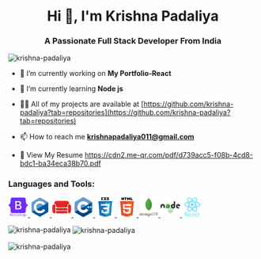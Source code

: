 
<h1 align="center">Hi 👋, I'm Krishna Padaliya</h1>
<h3 align="center">A Passionate Full Stack Developer From India</h3>

<p align="left"> <img src="https://komarev.com/ghpvc/?username=krishna-padaliya&label=Profile%20views&color=0e75b6&style=flat" alt="krishna-padaliya" /> </p>

- 🔭 I’m currently working on **My Portfolio-React**

- 🌱 I’m currently learning **Node js**

- 👨‍💻 All of my projects are available at [https://github.com/krishna-padaliya?tab=repositories](https://github.com/krishna-padaliya?tab=repositories)

- 📫 How to reach me **krishnapadaliya011@gmail.com**

- 📄 View My Resume https://cdn2.me-qr.com/pdf/d739acc5-f08b-4cd8-bdc1-ba34eca38b70.pdf



<h3 align="left">Languages and Tools:</h3>
<p align="left"> <a href="https://getbootstrap.com" target="_blank" rel="noreferrer"> <img src="https://raw.githubusercontent.com/devicons/devicon/master/icons/bootstrap/bootstrap-plain-wordmark.svg" alt="bootstrap" width="40" height="40"/> </a> <a href="https://www.cprogramming.com/" target="_blank" rel="noreferrer"> <img src="https://raw.githubusercontent.com/devicons/devicon/master/icons/c/c-original.svg" alt="c" width="40" height="40"/> </a> <a href="https://couchdb.apache.org/" target="_blank" rel="noreferrer"> <img src="https://raw.githubusercontent.com/devicons/devicon/0d6c64dbbf311879f7d563bfc3ccf559f9ed111c/icons/couchdb/couchdb-original.svg" alt="couchdb" width="40" height="40"/> </a> <a href="https://www.w3schools.com/cpp/" target="_blank" rel="noreferrer"> <img src="https://raw.githubusercontent.com/devicons/devicon/master/icons/cplusplus/cplusplus-original.svg" alt="cplusplus" width="40" height="40"/> </a> <a href="https://www.w3schools.com/css/" target="_blank" rel="noreferrer"> <img src="https://raw.githubusercontent.com/devicons/devicon/master/icons/css3/css3-original-wordmark.svg" alt="css3" width="40" height="40"/> </a> <a href="https://www.w3.org/html/" target="_blank" rel="noreferrer"> <img src="https://raw.githubusercontent.com/devicons/devicon/master/icons/html5/html5-original-wordmark.svg" alt="html5" width="40" height="40"/> </a> <a href="https://www.mongodb.com/" target="_blank" rel="noreferrer"> <img src="https://raw.githubusercontent.com/devicons/devicon/master/icons/mongodb/mongodb-original-wordmark.svg" alt="mongodb" width="40" height="40"/> </a> <a href="https://nodejs.org" target="_blank" rel="noreferrer"> <img src="https://raw.githubusercontent.com/devicons/devicon/master/icons/nodejs/nodejs-original-wordmark.svg" alt="nodejs" width="40" height="40"/> </a> <a href="https://reactjs.org/" target="_blank" rel="noreferrer"> </a> <a href="https://reactjs.org/" target="_blank" rel="noreferrer"> <img src="https://raw.githubusercontent.com/devicons/devicon/master/icons/react/react-original-wordmark.svg" alt="react" width="40" height="40"/> </a> </p>

<p><img align="left" src="https://github-readme-stats.vercel.app/api/top-langs?username=krishna-padaliya&show_icons=true&locale=en&layout=compact" alt="krishna-padaliya" /></p>

<p>&nbsp;<img align="center" src="https://github-readme-stats.vercel.app/api?username=krishna-padaliya&show_icons=true&locale=en" alt="krishna-padaliya" /></p>

<p><img align="center" src="https://github-readme-streak-stats.herokuapp.com/?user=krishna-padaliya&" alt="krishna-padaliya" /></p>
